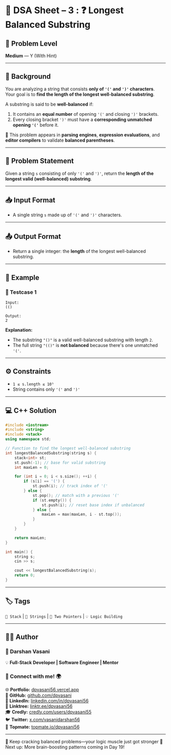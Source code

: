 # 📌 DSA Sheet – 3 : ❓ Longest Balanced Substring  
## 🎯 Problem Level  
**Medium** — Y (With Hint)

---

## 🧩 Background  

You are analyzing a string that consists **only of `'('` and `')'` characters**.  
Your goal is to **find the length of the longest well-balanced substring**.

A substring is said to be **well-balanced** if:  
1. It contains an **equal number** of opening `'('` and closing `')'` brackets.  
2. Every closing bracket `')'` must have a **corresponding unmatched opening `'('`** before it.

🧠 This problem appears in **parsing engines**, **expression evaluations**, and **editor compilers** to validate **balanced parentheses**.

---

## 📝 Problem Statement  

Given a string `s` consisting of only `'('` and `')'`, return the **length of the longest valid (well-balanced) substring**.

---

## 📥 Input Format  
- A single string `s` made up of `'('` and `')'` characters.

---

## 📤 Output Format  
- Return a single integer: the **length** of the longest well-balanced substring.

---

## 🧪 Example  

### 🔹 Testcase 1  
```
Input:  
(()  

Output:  
2
```

**Explanation:**  
- The substring `"()"` is a valid well-balanced substring with length `2`.  
- The full string `"(()"` is **not balanced** because there's one unmatched `'('`.

---

## ⚙️ Constraints  
- `1 ≤ s.length ≤ 10⁵`  
- String contains only `'('` and `')'`

---

## 💻 C++ Solution  

```cpp
#include <iostream>
#include <string>
#include <stack>
using namespace std;

// Function to find the longest well-balanced substring
int longestBalancedSubstring(string s) {
    stack<int> st;
    st.push(-1); // base for valid substring
    int maxLen = 0;

    for (int i = 0; i < s.size(); ++i) {
        if (s[i] == '(') {
            st.push(i); // track index of '('
        } else {
            st.pop(); // match with a previous '('
            if (st.empty()) {
                st.push(i); // reset base index if unbalanced
            } else {
                maxLen = max(maxLen, i - st.top());
            }
        }
    }

    return maxLen;
}

int main() {
    string s;
    cin >> s;

    cout << longestBalancedSubstring(s);
    return 0;
}
```

---

## 🏷️ Tags  
`🧮 Stack` | `🧵 Strings` | `📐 Two Pointers` | `💡 Logic Building`  

---

## 👨‍💻 Author  

### 🚀 **Darshan Vasani**  
💡 **Full-Stack Developer | Software Engineer | Mentor**  

### 🔗 Connect with me! 🌍  
🌐 **Portfolio:** [dpvasani56.vercel.app](https://dpvasani56.vercel.app)  
🐙 **GitHub:** [github.com/dpvasani](https://github.com/dpvasani)  
💼 **LinkedIn:** [linkedin.com/in/dpvasani56](https://www.linkedin.com/in/dpvasani56/)  
🌳 **Linktree:** [linktr.ee/dpvasani56](https://linktr.ee/dpvasani56)  
🎓 **Credly:** [credly.com/users/dpvasani55](https://www.credly.com/users/dpvasani55/)  
🐦 **Twitter:** [x.com/vasanidarshan56](https://x.com/vasanidarshan56)  
📢 **Topmate:** [topmate.io/dpvasani56](https://topmate.io/dpvasani56)

---

🧩 Keep cracking balanced problems—your logic muscle just got stronger 💪  
Next up: More brain-boosting patterns coming in Day 19!